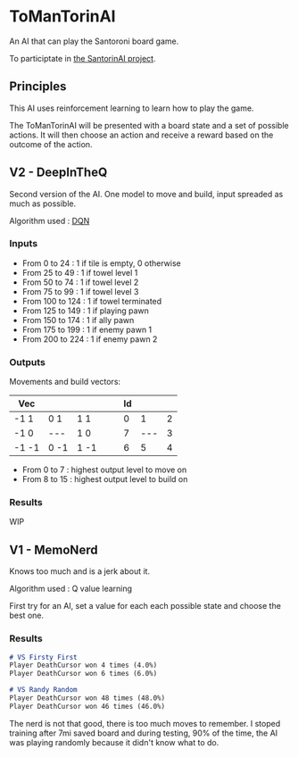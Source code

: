# ToManTorinAI

An AI that can play the Santoroni board game.

To participtate in [the SantorinAI project](https://github.com/Tomansion/SantorinAI).

## Principles

This AI uses reinforcement learning to learn how to play the game.

The ToManTorinAI will be presented with a board state and a set of possible actions. It will then choose an action and receive a reward based on the outcome of the action.

## V2 - DeepInTheQ

Second version of the AI. One model to move and build, input spreaded as much as possible.

Algorithm used : [DQN](https://github.com/tensorflow/agents/blob/master/docs/tutorials/1_dqn_tutorial.ipynb)

### Inputs

- From 0 to 24 : 1 if tile is empty, 0 otherwise
- From 25 to 49 : 1 if towel level 1
- From 50 to 74 : 1 if towel level 2
- From 75 to 99 : 1 if towel level 3
- From 100 to 124 : 1 if towel terminated
- From 125 to 149 : 1 if playing pawn
- From 150 to 174 : 1 if ally pawn
- From 175 to 199 : 1 if enemy pawn 1
- From 200 to 224 : 1 if enemy pawn 2

### Outputs

Movements and build vectors:

| Vec   |      |      |     |     | Id  |     |     |
| ----- | ---- | ---- | --- | --- | --- | --- | --- |
| -1 1  | 0 1  | 1 1  |     |     | 0   | 1   | 2   |
| -1 0  | ---  | 1 0  |     |     | 7   | --- | 3   |
| -1 -1 | 0 -1 | 1 -1 |     |     | 6   | 5   | 4   |

- From 0 to 7 : highest output level to move on
- From 8 to 15 : highest output level to build on


### Results

WIP

## V1 - MemoNerd

Knows too much and is a jerk about it.

Algorithm used : Q value learning

First try for an AI, set a value for each each possible state and choose the best one.

### Results

```md
# VS Firsty First
Player DeathCursor won 4 times (4.0%)
Player DeathCursor won 6 times (6.0%)

# VS Randy Random
Player DeathCursor won 48 times (48.0%)
Player DeathCursor won 46 times (46.0%)
```

The nerd is not that good, there is too much moves to remember.
I stoped training after 7mi saved board and during testing, 90% of the time, the AI was playing randomly because it didn't know what to do. 
